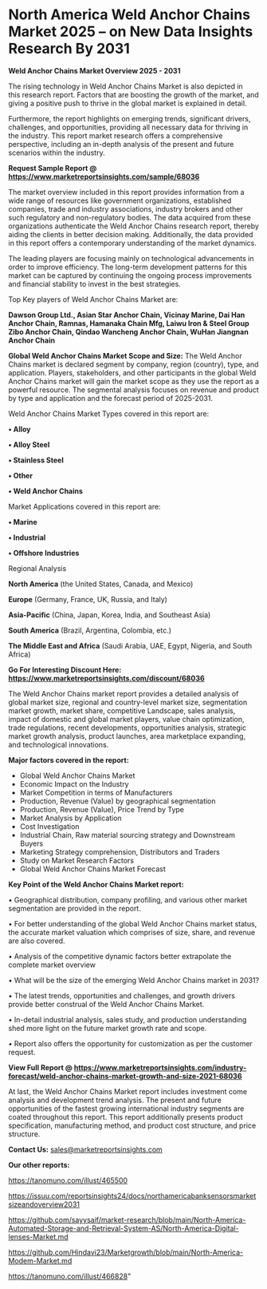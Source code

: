 # North America Weld Anchor Chains Market 2025 – on New Data Insights Research By 2031

<Strong> Weld Anchor Chains Market Overview 2025 - 2031</strong>

The rising technology in Weld Anchor Chains Market is also depicted in this research report. Factors that are boosting the growth of the market, and giving a positive push to thrive in the global market is explained in detail.

Furthermore, the report highlights on emerging trends, significant drivers, challenges, and opportunities, providing all necessary data for thriving in the industry. This report market research offers a comprehensive perspective, including an in-depth analysis of the present and future scenarios within the industry.

<strong>Request Sample Report @ <a href=https://www.marketreportsinsights.com/sample/68036>https://www.marketreportsinsights.com/sample/68036</a></strong>

The market overview included in this report provides information from a wide range of resources like government organizations, established companies, trade and industry associations, industry brokers and other such regulatory and non-regulatory bodies. The data acquired from these organizations authenticate the Weld Anchor Chains research report, thereby aiding the clients in better decision making. Additionally, the data provided in this report offers a contemporary understanding of the market dynamics.

The leading players are focusing mainly on technological advancements in order to improve efficiency. The long-term development patterns for this market can be captured by continuing the ongoing process improvements and financial stability to invest in the best strategies.

Top Key players of Weld Anchor Chains Market are:

<strong>Dawson Group Ltd., Asian Star Anchor Chain, Vicinay Marine, Dai Han Anchor Chain, Ramnas, Hamanaka Chain Mfg, Laiwu Iron & Steel Group Zibo Anchor Chain, Qindao Wancheng Anchor Chain, WuHan Jiangnan Anchor Chain</strong>

<strong><b>Global Weld Anchor Chains Market Scope and Size:</b></strong>
The Weld Anchor Chains market is declared segment by company, region (country), type, and application. Players, stakeholders, and other participants in the global Weld Anchor Chains market will gain the market scope as they use the report as a powerful resource. The segmental analysis focuses on revenue and product by type and application and the forecast period of 2025-2031.

Weld Anchor Chains Market Types covered in this report are:

<strong>• Alloy

• Alloy Steel

• Stainless Steel

• Other

• Weld Anchor Chains</strong>

Market Applications covered in this report are:

<strong>• Marine

• Industrial

• Offshore Industries</strong> 

Regional Analysis

<strong>North America</strong> (the United States, Canada, and Mexico)

<strong>Europe</strong> (Germany, France, UK, Russia, and Italy)

<strong>Asia-Pacific</strong> (China, Japan, Korea, India, and Southeast Asia)

<strong>South America</strong> (Brazil, Argentina, Colombia, etc.)

<strong>The Middle East and Africa</strong> (Saudi Arabia, UAE, Egypt, Nigeria, and South Africa)

<strong>Go For Interesting Discount Here: <a href=https://www.marketreportsinsights.com/discount/68036>https://www.marketreportsinsights.com/discount/68036</a></strong>

The Weld Anchor Chains market report provides a detailed analysis of global market size, regional and country-level market size, segmentation market growth, market share, competitive Landscape, sales analysis, impact of domestic and global market players, value chain optimization, trade regulations, recent developments, opportunities analysis, strategic market growth analysis, product launches, area marketplace expanding, and technological innovations.

<strong><b>Major factors covered in the report:</b></strong>
<ul>
  <li>Global Weld Anchor Chains Market </li>
  <li>Economic Impact on the Industry</li>
  <li>Market Competition in terms of Manufacturers</li>
  <li>Production, Revenue (Value) by geographical segmentation</li>
  <li>Production, Revenue (Value), Price Trend by Type</li>
  <li>Market Analysis by Application</li>
  <li>Cost Investigation</li>
  <li>Industrial Chain, Raw material sourcing strategy and Downstream Buyers</li>
  <li>Marketing Strategy comprehension, Distributors and Traders</li>
  <li>Study on Market Research Factors</li>
  <li>Global Weld Anchor Chains Market Forecast</li>
</ul>

<strong><b>Key Point of the Weld Anchor Chains Market report:</b></strong>

• Geographical distribution, company profiling, and various other market segmentation are provided in the report.

• For better understanding of the global Weld Anchor Chains market status, the accurate market valuation which comprises of size, share, and revenue are also covered.

• Analysis of the competitive dynamic factors better extrapolate the complete market overview

• What will be the size of the emerging Weld Anchor Chains market in 2031?

• The latest trends, opportunities and challenges, and growth drivers provide better construal of the Weld Anchor Chains Market.

• In-detail industrial analysis, sales study, and production understanding shed more light on the future market growth rate and scope.

• Report also offers the opportunity for customization as per the customer request.

<strong><b>View Full Report @ <a href=https://www.marketreportsinsights.com/industry-forecast/weld-anchor-chains-market-growth-and-size-2021-68036>https://www.marketreportsinsights.com/industry-forecast/weld-anchor-chains-market-growth-and-size-2021-68036</a></b></strong>


At last, the Weld Anchor Chains Market report includes investment come analysis and development trend analysis. The present and future opportunities of the fastest growing international industry segments are coated throughout this report. This report additionally presents product specification, manufacturing method, and product cost structure, and price structure.

<strong>Contact Us:</strong>
sales@marketreportsinsights.com

<strong>Our other reports:</strong>

<a href=https://tanomuno.com/illust/465500>https://tanomuno.com/illust/465500</a>

<a href=https://issuu.com/reportsinsights24/docs/northamericabanksensorsmarketsizeandoverview2031>https://issuu.com/reportsinsights24/docs/northamericabanksensorsmarketsizeandoverview2031</a>

<a href=https://github.com/sayysaif/market-research/blob/main/North-America-Automated-Storage-and-Retrieval-System-AS/North-America-Digital-lenses-Market.md>https://github.com/sayysaif/market-research/blob/main/North-America-Automated-Storage-and-Retrieval-System-AS/North-America-Digital-lenses-Market.md</a>

<a href=https://github.com/Hindavi23/Marketgrowth/blob/main/North-America-Modem-Market.md>https://github.com/Hindavi23/Marketgrowth/blob/main/North-America-Modem-Market.md</a>

<a href=https://tanomuno.com/illust/466828>https://tanomuno.com/illust/466828</a>"
